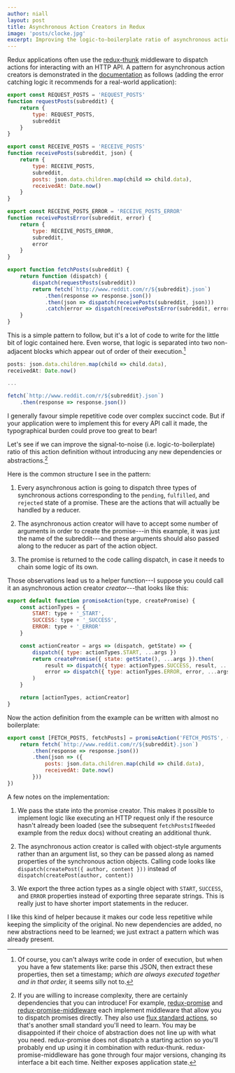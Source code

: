 ```yaml
---
author: niall
layout: post
title: Asynchronous Action Creators in Redux
image: 'posts/clocke.jpg'
excerpt: Improving the logic-to-boilerplate ratio of asynchronous action definitions.
---
```


Redux applications often use the [redux-thunk](https://github.com/gaearon/redux-thunk) middleware to dispatch actions for interacting with an HTTP API.  A pattern for asynchronous action creators is demonstrated in the [documentation](http://redux.js.org/docs/advanced/AsyncActions.html) as follows (adding the error catching logic it recommends for a real-world application):

```javascript
export const REQUEST_POSTS = 'REQUEST_POSTS'
function requestPosts(subreddit) {
    return {
        type: REQUEST_POSTS,
        subreddit
    }
}

export const RECEIVE_POSTS = 'RECEIVE_POSTS'
function receivePosts(subreddit, json) {
    return {
        type: RECEIVE_POSTS,
        subreddit,
        posts: json.data.children.map(child => child.data),
        receivedAt: Date.now()
    }
}

export const RECEIVE_POSTS_ERROR = 'RECEIVE_POSTS_ERROR'
function receivePostsError(subreddit, error) {
    return {
        type: RECEIVE_POSTS_ERROR,
        subreddit,
        error
    }
}

export function fetchPosts(subreddit) {
    return function (dispatch) {
        dispatch(requestPosts(subreddit))
        return fetch(`http://www.reddit.com/r/${subreddit}.json`)
            .then(response => response.json())
            .then(json => dispatch(receivePosts(subreddit, json)))
            .catch(error => dispatch(receivePostsError(subreddit, error)))
    }
}
```

This is a simple pattern to follow, but it's a lot of code to write for the little bit of logic contained here.  Even worse, that logic is separated into two non-adjacent blocks which appear out of order of their execution.[^1]

```javascript
posts: json.data.children.map(child => child.data),
receivedAt: Date.now()

...

fetch(`http://www.reddit.com/r/${subreddit}.json`)
    .then(response => response.json())
```

I generally favour simple repetitive code over complex succinct code.  But if your application were to implement this for every API call it made, the typographical burden could prove too great to bear!

Let's see if we can improve the signal-to-noise (i.e. logic-to-boilerplate) ratio of this action definition without introducing any new dependencies or abstractions.[^2]

Here is the common structure I see in the pattern:

 1. Every asynchronous action is going to dispatch three types of synchronous actions corresponding to the `pending`, `fulfilled`, and `rejected` state of a promise.  These are the actions that will actually be handled by a reducer.

 2. The asynchronous action creator will have to accept some number of arguments in order to create the promise---in this example, it was just the name of the subreddit---and these arguments should also passed along to the reducer as part of the action object.

 3. The promise is returned to the code calling dispatch, in case it needs to chain some logic of its own.

Those observations lead us to a helper function---I suppose you could call it an asynchronous action creator *creator*---that looks like this:


```javascript
export default function promiseAction(type, createPromise) {
    const actionTypes = {
        START: type + '_START',
        SUCCESS: type + '_SUCCESS',
        ERROR: type + '_ERROR'
    }

    const actionCreator = args => (dispatch, getState) => {
        dispatch({ type: actionTypes.START, ...args })
        return createPromise({ state: getState(), ...args }).then(
            result => dispatch({ type: actionTypes.SUCCESS, result, ...args }),
            error => dispatch({ type: actionTypes.ERROR, error, ...args })
        )
    }

    return [actionTypes, actionCreator]
}
```

Now the action definition from the example can be written with almost no boilerplate:

```javascript
export const [FETCH_POSTS, fetchPosts] = promiseAction('FETCH_POSTS', ({ subreddit }) => {
    return fetch(`http://www.reddit.com/r/${subreddit}.json`)
        .then(response => response.json())
        .then(json => ({
            posts: json.data.children.map(child => child.data),
            receivedAt: Date.now()
        }))
})
```

A few notes on the implementation:

 1. We pass the state into the promise creator.  This makes it possible to implement logic like executing an HTTP request only if the resource hasn't already been loaded (see the subsequent `fetchPostsIfNeeded` example from the redux docs) without creating an additional thunk.

 2. The asynchronous action creator is called with object-style arguments rather than an argument list, so they can be passed along as named properties of the synchronous action objects.  Calling code looks like `dispatch(createPost({ author, content }))`  instead of `dispatch(createPost(author, content))`

 3. We export the three action types as a single object with `START`, `SUCCESS`, and `ERROR` properties instead of exporting three separate strings.  This is really just to have shorter import statements in the reducer.

I like this kind of helper because it makes our code less repetitive while keeping the simplicity of the original.  No new dependencies are added, no new abstractions need to be learned; we just extract a pattern which was already present.



[^1]: Of course, you can't always write code in order of execution, but when you have a few statements like: parse this JSON, then extract these properties, then set a timestamp; *which are always executed together and in that order,* it seems silly not to.

[^2]: If you are willing to increase complexity, there are certainly dependencies that you can introduce!  For example, [redux-promise](https://github.com/acdlite/redux-promise) and [redux-promise-middleware](https://github.com/pburtchaell/redux-promise-middleware) each implement middleware that allow you to dispatch promises directly.  They also use [flux standard actions](https://github.com/acdlite/flux-standard-action), so that's another small standard you'll need to learn.  You may be disappointed if their choice of abstraction does not line up with what you need.  redux-promise does not dispatch a starting action so you'll probably end up using it in combination with redux-thunk.  redux-promise-middleware has gone through four major versions, changing its interface a bit each time.  Neither exposes application state.
